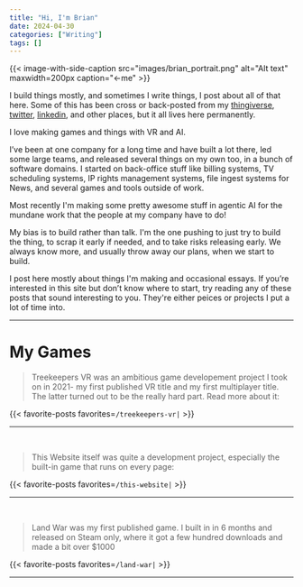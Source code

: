 ```yaml
---
title: "Hi, I'm Brian"
date: 2024-04-30
categories: ["Writing"]
tags: []
---
```


{{< image-with-side-caption
    src="images/brian_portrait.png"
    alt="Alt text"
    maxwidth=200px
    caption="←me" >}}

I build things mostly, and sometimes I write things, I post about all of that here. Some of this has been cross or back-posted from my [thingiverse](https://www.thingiverse.com/hockenmaier/designs), [twitter](https://x.com/Hockenmaier), [linkedin](https://www.linkedin.com/in/hockenmaier/), and other places, but it all lives here permanently.

I love making games and things with VR and AI.

I’ve been at one company for a long time and have built a lot there, led some large teams, and released several things on my own too, in a bunch of software domains. I started on back-office stuff like billing systems, TV scheduling systems, IP rights management systems, file ingest systems for News, and several games and tools outside of work.

Most recently I'm making some pretty awesome stuff in agentic AI for the mundane work that the people at my company have to do!

My bias is to build rather than talk. I'm the one pushing to just try to build the thing, to scrap it early if needed, and to take risks releasing early. We always know more, and usually throw away our plans, when we start to build.

I post here mostly about things I'm making and occasional essays. If you’re interested in this site but don’t know where to start, try reading any of these posts that sound interesting to you. They're either peices or projects I put a lot of time into.

---

# My Games

> Treekeepers VR was an ambitious game developement project I took on in 2021- my first published VR title and my first multiplayer title. The latter turned out to be the really hard part. Read more about it:

{{< favorite-posts favorites=`/treekeepers-vr|` >}}

---

&nbsp;

> This Website itself was quite a development project, especially the built-in game that runs on every page:

{{< favorite-posts favorites=`/this-website|` >}}

---

&nbsp;

> Land War was my first published game. I built in in 6 months and released on Steam only, where it got a few hundred downloads and made a bit over $1000

{{< favorite-posts favorites=`/land-war|` >}}

---

